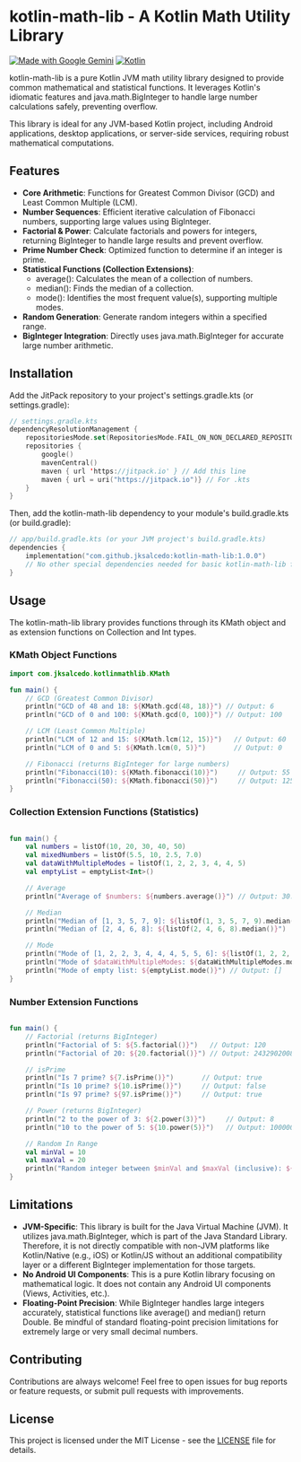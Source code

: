 # kotlin-math-lib - A Kotlin Math Utility Library
[![Made with Google Gemini](https://img.shields.io/badge/Made%20with-Google%20Gemini-blue?logo=google)](https://ai.google.dev/gemini) [![Kotlin](https://img.shields.io/badge/Kotlin-2.1.21-blue.svg?logo=kotlin)](https://kotlinlang.org/) 

kotlin-math-lib is a pure Kotlin JVM math utility library designed to provide common mathematical and statistical functions. It leverages Kotlin's idiomatic features and java.math.BigInteger to handle large number calculations safely, preventing overflow.

This library is ideal for any JVM-based Kotlin project, including Android applications, desktop applications, or server-side services, requiring robust mathematical computations.

## Features

- **Core Arithmetic**: Functions for Greatest Common Divisor (GCD) and Least Common Multiple (LCM).
- **Number Sequences**: Efficient iterative calculation of Fibonacci numbers, supporting large values using BigInteger.
- **Factorial & Power**: Calculate factorials and powers for integers, returning BigInteger to handle large results and prevent overflow.
- **Prime Number Check**: Optimized function to determine if an integer is prime.
- **Statistical Functions (Collection Extensions)**:
  - average(): Calculates the mean of a collection of numbers.
  - median(): Finds the median of a collection.
  - mode(): Identifies the most frequent value(s), supporting multiple modes.
- **Random Generation**: Generate random integers within a specified range.
- **BigInteger Integration**: Directly uses java.math.BigInteger for accurate large number arithmetic.

## Installation

Add the JitPack repository to your project's settings.gradle.kts (or settings.gradle):

```kotlin
// settings.gradle.kts
dependencyResolutionManagement {
    repositoriesMode.set(RepositoriesMode.FAIL_ON_NON_DECLARED_REPOSITORIES)
    repositories {
        google()
        mavenCentral()
        maven { url 'https://jitpack.io' } // Add this line
        maven { url = uri("https://jitpack.io")} // For .kts
    }
}
```

Then, add the kotlin-math-lib dependency to your module's build.gradle.kts (or build.gradle):

```kotlin
// app/build.gradle.kts (or your JVM project's build.gradle.kts)
dependencies {
    implementation("com.github.jksalcedo:kotlin-math-lib:1.0.0")
    // No other special dependencies needed for basic kotlin-math-lib functions
}
```

## Usage

The kotlin-math-lib library provides functions through its KMath object and as extension functions on Collection and Int types.

### KMath Object Functions

```kotlin
import com.jksalcedo.kotlinmathlib.KMath

fun main() {
    // GCD (Greatest Common Divisor)
    println("GCD of 48 and 18: ${KMath.gcd(48, 18)}") // Output: 6
    println("GCD of 0 and 100: ${KMath.gcd(0, 100)}") // Output: 100

    // LCM (Least Common Multiple)
    println("LCM of 12 and 15: ${KMath.lcm(12, 15)}")   // Output: 60
    println("LCM of 0 and 5: ${KMath.lcm(0, 5)}")       // Output: 0

    // Fibonacci (returns BigInteger for large numbers)
    println("Fibonacci(10): ${KMath.fibonacci(10)}")     // Output: 55
    println("Fibonacci(50): ${KMath.fibonacci(50)}")     // Output: 12586269025
}
```

### Collection Extension Functions (Statistics)

```kotlin

fun main() {
    val numbers = listOf(10, 20, 30, 40, 50)
    val mixedNumbers = listOf(5.5, 10, 2.5, 7.0)
    val dataWithMultipleModes = listOf(1, 2, 2, 3, 4, 4, 5)
    val emptyList = emptyList<Int>()

    // Average
    println("Average of $numbers: ${numbers.average()}") // Output: 30.0

    // Median
    println("Median of [1, 3, 5, 7, 9]: ${listOf(1, 3, 5, 7, 9).median()}") // Output: 5.0
    println("Median of [2, 4, 6, 8]: ${listOf(2, 4, 6, 8).median()}")     // Output: 5.0

    // Mode
    println("Mode of [1, 2, 2, 3, 4, 4, 4, 5, 5, 6]: ${listOf(1, 2, 2, 3, 4, 4, 4, 5, 5, 6).mode()}") // Output: [4]
    println("Mode of $dataWithMultipleModes: ${dataWithMultipleModes.mode()}") // Output: [2, 4]
    println("Mode of empty list: ${emptyList.mode()}") // Output: []
}
```

### Number Extension Functions

```kotlin

fun main() {
    // Factorial (returns BigInteger)
    println("Factorial of 5: ${5.factorial()}")   // Output: 120
    println("Factorial of 20: ${20.factorial()}") // Output: 2432902008176640000

    // isPrime
    println("Is 7 prime? ${7.isPrime()}")       // Output: true
    println("Is 10 prime? ${10.isPrime()}")     // Output: false
    println("Is 97 prime? ${97.isPrime()}")     // Output: true

    // Power (returns BigInteger)
    println("2 to the power of 3: ${2.power(3)}")     // Output: 8
    println("10 to the power of 5: ${10.power(5)}")   // Output: 100000

    // Random In Range
    val minVal = 10
    val maxVal = 20
    println("Random integer between $minVal and $maxVal (inclusive): ${minVal.randomInRange(maxVal)}")
}
```

## Limitations

- **JVM-Specific**: This library is built for the Java Virtual Machine (JVM). It utilizes java.math.BigInteger, which is part of the Java Standard Library. Therefore, it is not directly compatible with non-JVM platforms like Kotlin/Native (e.g., iOS) or Kotlin/JS without an additional compatibility layer or a different BigInteger implementation for those targets.
- **No Android UI Components**: This is a pure Kotlin library focusing on mathematical logic. It does not contain any Android UI components (Views, Activities, etc.).
- **Floating-Point Precision**: While BigInteger handles large integers accurately, statistical functions like average() and median() return Double. Be mindful of standard floating-point precision limitations for extremely large or very small decimal numbers.

## Contributing

Contributions are always welcome! Feel free to open issues for bug reports or feature requests, or submit pull requests with improvements.

## License

This project is licensed under the MIT License - see the [LICENSE](LICENSE) file for details.
